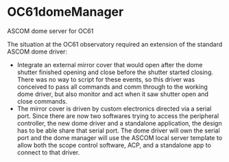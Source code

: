 # OC61domeManager
ASCOM dome server for OC61

The situation at the OC61 observatory required an extension of the standard ASCOM dome driver:
  - Integrate an external mirror cover that would open after the dome shutter finished opening
    and close before the shutter started closing. There was no way to script for these events, so
    this driver was conceived to pass all commands and comm through to the working dome driver, but 
    also monitor and act when it saw shutter open and close commands.
  - The mirror cover is driven by custom electronics directed via a serial port. Since there are 
    now two softwares trying to access the peripheral controller, the new dome driver and a 
    standalone application, the design has to  be able share that serial port. The dome driver will
    own the serial port and the dome manager will use the ASCOM local server template to allow 
    both the scope control software, ACP, and a standalone app to connect to that driver.
    
    
